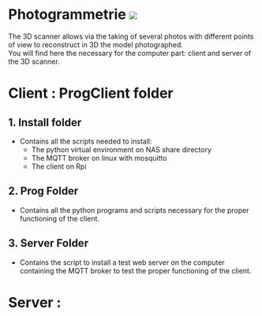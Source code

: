 # Photogrammetrie                                                                                            ![](url)
The 3D scanner allows via the taking of several photos with different points of view to reconstruct in 3D the model photographed.
<br>You will find here the necessary for the computer part: client and server of the 3D scanner.

# Client : ProgClient folder
## 1. Install folder
- Contains all the scripts needed to install:
    - The python virtual environment on NAS share directory
    - The MQTT broker on linux with mosquitto
    - The client on Rpi
## 2. Prog Folder
- Contains all the python programs and scripts necessary for the proper functioning of the client.
## 3. Server Folder
- Contains the script to install a test web server on the computer containing the MQTT broker to test the proper functioning of the client.

# Server :
